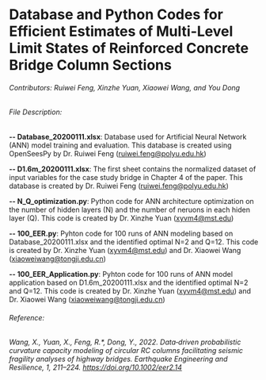 # Database and Python Codes for Efficient Estimates of Multi-Level Limit States of Reinforced Concrete Bridge Column Sections
###### Contributors: Ruiwei Feng, Xinzhe Yuan, Xiaowei Wang, and You Dong

###### File Description:

**-- Database_20200111.xlsx**: 
   Database used for Artificial Neural Network (ANN) model training and evaluation. 
   This database is created using OpenSeesPy by Dr. Ruiwei Feng (ruiwei.feng@polyu.edu.hk)
   
**-- D1.6m_20200111.xlsx**: 
   The first sheet contains the normalized dataset of input variables for the case study bridge in Chapter 4 of the paper. 
   This database is created by Dr. Ruiwei Feng (ruiwei.feng@polyu.edu.hk)
   
**-- N_Q_optimization.py**: 
   Python code for ANN architecture optimization on the number of hidden layers (N) and the number of neruons in each hiden layer (Q). 
   This code is created by Dr. Xinzhe Yuan (xyvm4@mst.edu)
   
**-- 100_EER.py**: 
   Pyhton code for 100 runs of ANN modeling based on Database_20200111.xlsx and the identified optimal N=2 and Q=12. 
   This code is created by Dr. Xinzhe Yuan (xyvm4@mst.edu) and Dr. Xiaowei Wang (xiaoweiwang@tongji.edu.cn)
   
**-- 100_EER_Application.py**: 
   Pyhton code for 100 runs of ANN model application based on D1.6m_20200111.xlsx and the identified optimal N=2 and Q=12. 
   This code is created by Dr. Xinzhe Yuan (xyvm4@mst.edu) and Dr. Xiaowei Wang (xiaoweiwang@tongji.edu.cn)

###### Reference:
###### Wang, X., Yuan, X., Feng, R.*, Dong, Y., 2022. Data‐driven probabilistic curvature capacity modeling of circular RC columns facilitating seismic fragility analyses of highway bridges. Earthquake Engineering and Resilience, 1, 211–224. https://doi.org/10.1002/eer2.14
